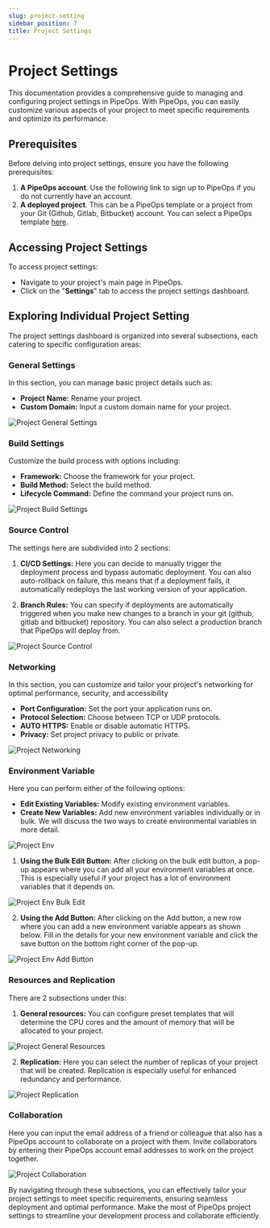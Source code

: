 ```yaml
---
slug: project-setting
sidebar_position: 7
title: Project Settings
---
```


# Project Settings

This documentation provides a comprehensive guide to managing and configuring project settings in PipeOps. With PipeOps, you can easily customize various aspects of your project to meet specific requirements and optimize its performance.

## Prerequisites

Before delving into project settings, ensure you have the following prerequisites:

1. **A PipeOps account**. Use the following link to sign up to PipeOps if you do not currently have an account.
2. **A deployed project**. This can be a PipeOps template or a project from your Git (Github, Gitlab, Bitbucket) account. You can select a PipeOps template [here](https://github.com/orgs/pipeops-dev/repositories).

## Accessing Project Settings

To access project settings:

- Navigate to your project's main page in PipeOps.
- Click on the "**Settings**" tab to access the project settings dashboard.

## Exploring Individual Project Setting

The project settings dashboard is organized into several subsections, each catering to specific configuration areas:

### General Settings

In this section, you can manage basic project details such as:

- **Project Name:** Rename your project.
- **Custom Domain:** Input a custom domain name for your project.

![Project General Settings](https://pub-30c11acc143348fcae20835653c5514d.r2.dev//20/45/Project_Settings_General_128e3f7e72.png)


### Build Settings

Customize the build process with options including:

- **Framework:** Choose the framework for your project.
- **Build Method:** Select the build method.
- **Lifecycle Command:** Define the command your project runs on.

![Project Build Settings](https://pub-30c11acc143348fcae20835653c5514d.r2.dev//20/45/Project_Settings_Build_Settings_64b5d45f39.png)

### Source Control

The settings here are subdivided into 2 sections:

1. **CI/CD Settings:** Here you can decide to manually trigger the deployment process and bypass automatic deployment. You can also auto-rollback on failure, this means that if a deployment fails, it automatically redeploys the last working version of your application.

2. **Branch Rules:** You can specify if deployments are automatically triggered when you make new changes to a branch in your git (github, gitlab and bitbucket) repository. You can also select a production branch that PipeOps will deploy from.

![Project Source Control](https://pub-30c11acc143348fcae20835653c5514d.r2.dev//20/45/Project_Settings_Source_Control_e61d25d7cb.png)

### Networking

In this section, you can customize and tailor your project's networking for optimal performance, security, and accessibility

- **Port Configuration:** Set the port your application runs on.
- **Protocol Selection:** Choose between TCP or UDP protocols.
- **AUTO HTTPS:** Enable or disable automatic HTTPS.
- **Privacy:** Set project privacy to public or private.

![Project Networking](https://pub-30c11acc143348fcae20835653c5514d.r2.dev//20/45/Project_Settings_Networking_7a104469f3.png)

### Environment Variable

Here you can perform either of the following options:

- **Edit Existing Variables:** Modify existing environment variables.
- **Create New Variables:** Add new environment variables individually or in bulk. We will discuss the two ways to create environmental variables in more detail.

![Project Env](https://pub-30c11acc143348fcae20835653c5514d.r2.dev//20/45/Project_Settings_Env_Variables_5ed501565f.png)


1. **Using the Bulk Edit Button:** After clicking on the bulk edit button, a pop-up appears where you can add all your environment variables at once. This is especially useful if your project has a lot of environment variables that it depends on.

![Project Env Bulk Edit](https://pub-30c11acc143348fcae20835653c5514d.r2.dev//20/45/Project_Settings_Bulk_Add_Env_bd3b6c0bd0.png)


2. **Using the Add Button:** After clicking on the Add button, a new row where you can add a new environment variable appears as shown below. Fill in the details for your new environment variable and click the save button on the bottom right corner of the pop-up.

![Project Env Add Button](https://pub-30c11acc143348fcae20835653c5514d.r2.dev//20/45/Project_Settings_Add_Env_bcd2a5ccfa.png)

### Resources and Replication

There are 2 subsections under this:

1. **General resources:** You can configure preset templates that will determine the CPU cores and the amount of memory that will be allocated to your project.

![Project General Resources](https://pub-30c11acc143348fcae20835653c5514d.r2.dev//20/45/Project_Settings_Presets_f701b89f80.png)


2. **Replication:** Here you can select the number of replicas of your project that will be created. Replication is especially useful for enhanced redundancy and performance.

![Project Replication](https://pub-30c11acc143348fcae20835653c5514d.r2.dev//20/45/Project_Settings_Resources_and_Replicas_ec332f9509.png)


### Collaboration

Here you can input the email address of a friend or colleague that also has a PipeOps account to collaborate on a project with them. Invite collaborators by entering their PipeOps account email addresses to work on the project together.

![Project Collaboration](https://pub-30c11acc143348fcae20835653c5514d.r2.dev//20/45/Project_Settings_Collaboration_35acabe08a.png)


By navigating through these subsections, you can effectively tailor your project settings to meet specific requirements, ensuring seamless deployment and optimal performance. Make the most of PipeOps project settings to streamline your development process and collaborate efficiently.
